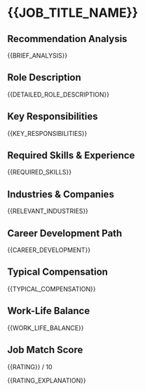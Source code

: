 # {{JOB_TITLE_NAME}}

## Recommendation Analysis

{{BRIEF_ANALYSIS}}

## Role Description

{{DETAILED_ROLE_DESCRIPTION}}

## Key Responsibilities

{{KEY_RESPONSIBILITIES}}

## Required Skills & Experience

{{REQUIRED_SKILLS}}

## Industries & Companies

{{RELEVANT_INDUSTRIES}}

## Career Development Path

{{CAREER_DEVELOPMENT}}

## Typical Compensation

{{TYPICAL_COMPENSATION}}

## Work-Life Balance

{{WORK_LIFE_BALANCE}}

## Job Match Score

{{RATING}} / 10

{{RATING_EXPLANATION}}
